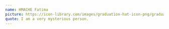 ```yaml
---
name: HMACHE Fatima
picture: https://icon-library.com/images/graduation-hat-icon-png/graduation-hat-icon-png-29.jpg
quote: I am a very mysterious person.
---
```

